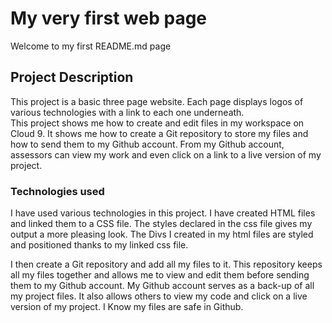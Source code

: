 # My very first web page
Welcome to my first README.md page

## Project Description
This project is a basic three page website. Each page displays logos of various technologies with a link to each one underneath.  
This project shows me how to create and edit files in my workspace on Cloud 9. It shows me how to create a Git repository to store my files and how to send them to my Github account. From my Github account, assessors can view my work and even click on a link to a live version of my project.

### Technologies used
I have used various technologies in this project. I have created HTML files and linked them to a CSS file.  The styles declared in the css file gives my output a more pleasing look. The Divs I created in my html files are styled and positioned thanks to my linked css file.

I then create a Git repository and add all my files to it. This repository keeps all my files together and allows me to view and edit them before sending them to my Github account.  My Github account serves as a back-up of all my project files. It also allows others to view my code and click on a live version of my project.
I Know my files are safe in Github.
